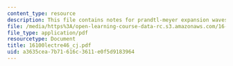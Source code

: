 ```yaml
---
content_type: resource
description: This file contains notes for prandtl-meyer expansion waves.
file: /media/https%3A/open-learning-course-data-rc.s3.amazonaws.com/16-100-aerodynamics-fall-2005/a3635cea7b71616c3611e0f5d9183964_16100lectre46_cj.pdf
file_type: application/pdf
resourcetype: Document
title: 16100lectre46_cj.pdf
uid: a3635cea-7b71-616c-3611-e0f5d9183964
---
```

